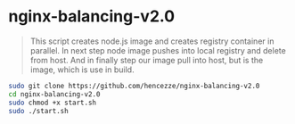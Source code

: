 # nginx-balancing-v2.0
> This script creates node.js image and creates registry container in parallel. 
In next step node image pushes into local registry and delete from host. 
And in finally step our image pull into host, but is the image, which is use in build.
```sh
sudo git clone https://github.com/hencezze/nginx-balancing-v2.0
cd nginx-balancing-v2.0
sudo chmod +x start.sh
sudo ./start.sh
```
